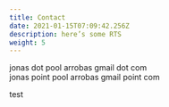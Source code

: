 ```yaml
---
title: Contact
date: 2021-01-15T07:09:42.256Z
description: here’s some RTS
weight: 5
---
```

jonas dot pool arrobas gmail dot com\
jonas point pool arrobas gmail point com

test

